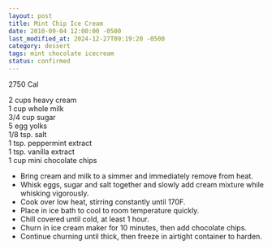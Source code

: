 ```yaml
---
layout: post
title: Mint Chip Ice Cream
date: 2010-09-04 12:00:00 -0500
last_modified_at: 2024-12-27T09:19:20 -0500
category: dessert
tags: mint chocolate icecream
status: confirmed
---
```

2750 Cal

2 cups heavy cream  
1 cup whole milk  
3/4 cup sugar  
5 egg yolks  
1/8 tsp. salt  
1 tsp. peppermint extract  
1 tsp. vanilla extract  
1 cup mini chocolate chips  

* Bring cream and milk to a simmer and immediately remove from heat.
* Whisk eggs, sugar and salt together and slowly add cream mixture while whisking vigorously.
* Cook over low heat, stirring constantly until 170F.
* Place in ice bath to cool to room temperature quickly.
* Chill covered until cold, at least 1 hour.
* Churn in ice cream maker for 10 minutes, then add chocolate chips.
* Continue churning until thick, then freeze in airtight container to harden.
